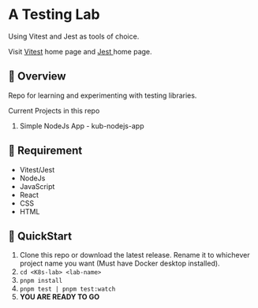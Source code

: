 # A Testing Lab

Using Vitest and Jest as tools of choice.

Visit [Vitest](https://vitest.dev/) home page and [Jest ](https://jestjs.io/) home page.

## :balloon: Overview

Repo for learning and experimenting with testing libraries.

Current Projects in this repo

1. Simple NodeJs App - kub-nodejs-app

## :anger: Requirement

- Vitest/Jest
- NodeJs
- JavaScript
- React
- CSS
- HTML

## :scroll: QuickStart

1. Clone this repo or download the latest release. Rename it to whichever project name you want (Must have Docker desktop installed).
2. `cd <K8s-lab> <lab-name>`
3. `pnpm install`
4. `pnpm test | pnpm test:watch`
5. **YOU ARE READY TO GO**
